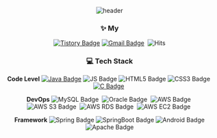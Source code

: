 <div align=center>
  
![header](https://capsule-render.vercel.app/api?type=waving&color=CBCBCB&height=300&section=header&text=Hi&nbsp;ChaeWon&fontSize=90&animation=fadeIn)
  
### ✨ **My**
[![Tistory Badge](https://img.shields.io/badge/Tistory-000000?style=flat&logo=Tistory)](https://jeongminyooa.tistory.com/)&nbsp;[![Gmail Badge](https://img.shields.io/badge/Gmail-d14836?style=flat-square&logo=Gmail&logoColor=white&link=mailto:aeea0520@gmail.com)](mailto:aeea0520@gmail.com)&nbsp;
![Hits](https://hits.seeyoufarm.com/api/count/incr/badge.svg?url=https%3A%2F%2Fgithub.com%2Faeeazip%2Fhit-counter&count_bg=%23CBC5C5&title_bg=%23000000&icon=github.svg&icon_color=%23CBC5C5&title=today+%2F+total&edge_flat=true)
  
### :computer: **Tech Stack** 
**Code Level**
[![Java Badge](https://img.shields.io/badge/Java-007396?style=flat-square&logo=Java&logoColor=white)](https://github.com/aeeazip/Algorithm)&nbsp;![JS Badge](https://img.shields.io/badge/Java%20Script-F7DF1E?style=flat-square&logo=JavaScript&logoColor=black)&nbsp;![HTML5 Badge](https://img.shields.io/badge/HTML5-E34F26?style=flat-square&logo=HTML5&logoColor=white)&nbsp;![CSS3 Badge](https://img.shields.io/badge/CSS3-1572B6?style=flat-square&logo=CSS3&logoColor=white)&nbsp;[![C Badge](https://img.shields.io/badge/C-A8B9CC?style=flat-square&logo=C&logoColor=white)](https://github.com/aeeazip/DataStructure)&nbsp;

  
**DevOps**
![MySQL Badge](https://img.shields.io/badge/MySQL-4479A1?style=flat-square&logo=MySQL&logoColor=white)&nbsp;
![Oracle Badge](https://img.shields.io/badge/Oracle-F80000?style=flat-square&logo=Oracle&logoColor=white)&nbsp;
![AWS Badge](https://img.shields.io/badge/Amazon&nbsp;AWS-232F3E?style=flat-square&logo=Amazon-AWS&logoColor=white)&nbsp; 
![AWS S3 Badge](https://img.shields.io/badge/Amazon&nbsp;S3-569A31?style=flat-square&logo=Amazon-S3&logoColor=white)&nbsp; 
![AWS RDS Badge](https://img.shields.io/badge/Amazon&nbsp;RDS-527FFF?style=flat-square&logo=Amazon-RDS&logoColor=white)&nbsp; 
![AWS EC2 Badge](https://img.shields.io/badge/Amazon&nbsp;EC2-FF9900?style=flat-square&logo=Amazon-EC2&logoColor=white)&nbsp; 


**Framework**
![Spring Badge](https://img.shields.io/badge/Spring-6DB33F?style=flat-square&logo=Spring&logoColor=white)
![SpringBoot Badge](https://img.shields.io/badge/Spring&nbsp;Boot-6DB33F?style=flat-square&logo=SpringBoot&logoColor=white)
![Android Badge](https://img.shields.io/badge/Android-3DDC84?style=flat-square&logo=Android&logoColor=white)
![Apache Badge](https://img.shields.io/badge/Tomcat-F8DC75?style=flat-square&logo=ApacheTomcat&logoColor=white)

